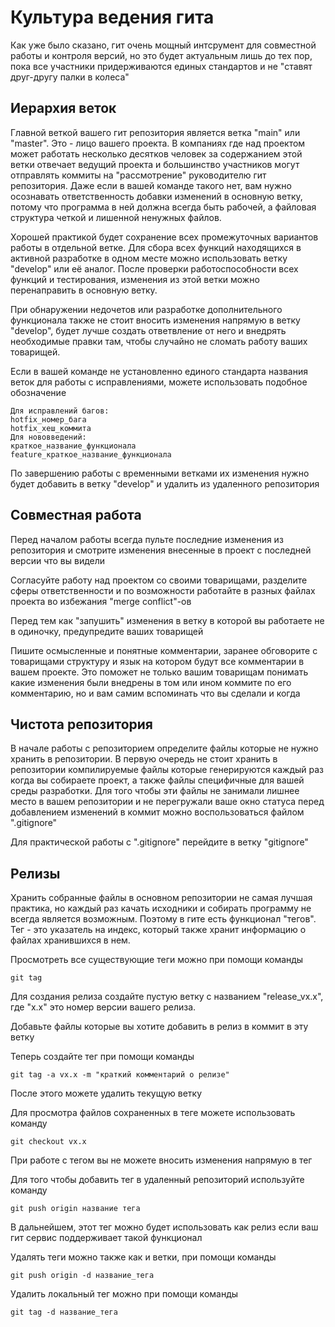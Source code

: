 # Культура ведения гита

Как уже было сказано, гит очень мощный интсрумент для совместной работы и контроля версий, но это будет актуальным лишь до тех пор, пока все участники придерживаются единых стандартов и не "ставят друг-другу палки в колеса"

## Иерархия веток

Главной веткой вашего гит репозитория является ветка "main" или "master". Это - лицо вашего проекта. В компаниях где над проектом может работать несколько десятков человек за содержанием этой ветки отвечает ведущий проекта и большинство участников могут отправлять коммиты на "рассмотрение" руководителю гит репозитория. Даже если в вашей команде такого нет, вам нужно осознавать ответственность добавки изменений в основную ветку, потому что программа в ней должна всегда быть рабочей, а файловая структура четкой и лишенной ненужных файлов.

Хорошей практикой будет сохранение всех промежуточных вариантов работы в отдельной ветке. Для сбора всех функций находящихся в активной разработке в одном месте можно использовать ветку "develop" или её аналог. После проверки работоспособности всех функций и тестирования, изменения из этой ветки можно перенаправить в основную ветку.

При обнаружении недочетов или разработке дополнительного функционала также не стоит вносить изменения напрямую в ветку "develop", будет лучше создать ответвление от него и внедрять необходимые правки там, чтобы случайно не сломать работу ваших товарищей.

Если в вашей команде не установленно единого стандарта названия веток для работы с исправлениями, можете использовать подобное обозначение

```
Для исправлений багов:
hotfix_номер_бага
hotfix_хеш_коммита
Для нововведений:
краткое_название_функционала
feature_краткое_название_функционала
```

По завершению работы с временными ветками их изменения нужно будет добавить в ветку "develop" и удалить из удаленного репозитория

## Совместная работа

Перед началом работы всегда пульте последние изменения из репозитория и смотрите изменения внесенные в проект с последней версии что вы видели

Согласуйте работу над проектом со своими товарищами, разделите сферы ответственности и по возможности работайте в разных файлах проекта во избежания "merge conflict"-ов

Перед тем как "запушить" изменения в ветку в которой вы работаете не в одиночку, предупредите ваших товарищей

Пишите осмысленные и понятные комментарии, заранее обговорите с товарищами структуру и язык на котором будут все комментарии в вашем проекте. Это поможет не только вашим товарищам понимать какие изменения были внедрены в том или ином коммите по его комментарию, но и вам самим вспоминать что вы сделали и когда

## Чистота репозитория

В начале работы с репозиторием определите файлы которые не нужно хранить в репозитории. В первую очередь не стоит хранить в репозитории компилируемые файлы которые генерируются каждый раз когда вы собираете проект, а также файлы специфичные для вашей среды разработки. Для того чтобы эти файлы не занимали лишнее место в вашем репозитории и не перегружали ваше окно статуса перед добавлением изменений в коммит можно воспользоваться файлом ".gitignore"

Для практической работы с ".gitignore" перейдите в ветку "gitignore"

## Релизы

Хранить собранные файлы в основном репозитории не самая лучшая практика, но каждый раз качать исходники и собирать программу не всегда является возможным. Поэтому в гите есть функционал "тегов". Тег - это указатель на индекс, который также хранит информацию о файлах хранившихся в нем.

Просмотреть все существующие теги можно при помощи команды

```
git tag
```

Для создания релиза создайте пустую ветку с названием "release_vx.x", где "x.x" это номер версии вашего релиза. 

Добавьте файлы которые вы хотите добавить в релиз в коммит в эту ветку

Теперь создайте тег при помощи команды

```
git tag -a vx.x -m "краткий комментарий о релизе"
```

После этого можете удалить текущую ветку

Для просмотра файлов сохраненных в теге можете использовать команду

```
git checkout vx.x
```

При работе с тегом вы не можете вносить изменения напрямую в тег

Для того чтобы добавить тег в удаленный репозиторий используйте команду

```
git push origin название тега
```

В дальнейшем, этот тег можно будет использовать как релиз если ваш гит сервис поддерживает такой функционал

Удалять теги можно также как и ветки, при помощи команды

```
git push origin -d название_тега
```

Удалить локальный тег можно при помощи команды

```
git tag -d название_тега
```
